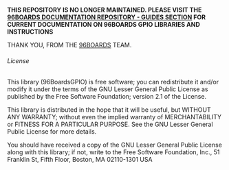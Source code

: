**THIS REPOSITORY IS NO LONGER MAINTAINED. PLEASE VISIT THE [96BOARDS DOCUMENTATION REPOSITORY - GUIDES SECTION](https://github.com/96boards/documentation/tree/master/guides) FOR CURRENT DOCUMENTATION ON 96BOARDS GPIO LIBRARIES AND INSTRUCTIONS**

THANK YOU, FROM THE [96BOARDS](https://www.96boards.org/) TEAM.



###### License 

This library (96BoardsGPIO) is free software; you can redistribute it
and/or modify it under the terms of the GNU Lesser General Public License
as published by the Free Software Foundation; version 2.1 of the
License.

This library is distributed in the hope that it will be useful,
but WITHOUT ANY WARRANTY; without even the implied warranty of
MERCHANTABILITY or FITNESS FOR A PARTICULAR PURPOSE.  See the GNU
Lesser General Public License for more details.

You should have received a copy of the GNU Lesser General Public
License along with this library; if not, write to the Free Software
Foundation, Inc., 51 Franklin St, Fifth Floor, Boston, MA 02110-1301 USA

